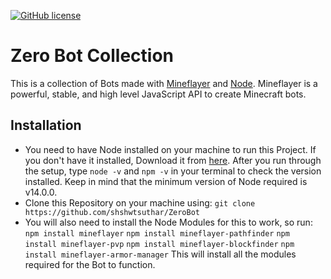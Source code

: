 [![GitHub license](https://img.shields.io/github/license/shshwtsuthar/SpeedBot)](https://github.com/shshwtsuthar/SpeedBot/blob/main/LICENSE)
# Zero Bot Collection
This is a collection of Bots made with [Mineflayer](https://github.com/PrismarineJS/mineflayer) and [Node](https://nodejs.org). Mineflayer is a powerful, stable, and high level JavaScript API to create Minecraft bots.

## Installation
- You need to have Node installed on your machine to run this Project. If you don't have it installed, Download it from [here](https://nodejs.org/en/download/). After you run through the setup, type ```node -v``` and ```npm -v``` in your terminal to check the version installed. Keep in mind that the minimum version of Node required is v14.0.0.
- Clone this Repository on your machine using:
```git clone https://github.com/shshwtsuthar/ZeroBot```
- You will also need to install the Node Modules for this to work, so run:
```npm install mineflayer```
```npm install mineflayer-pathfinder```
```npm install mineflayer-pvp```
```npm install mineflayer-blockfinder```
```npm install mineflayer-armor-manager```
This will install all the modules required for the Bot to function.

